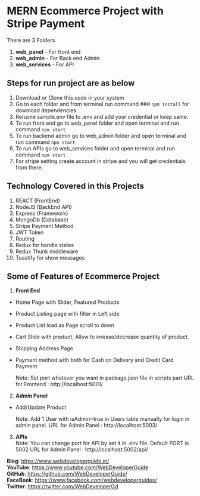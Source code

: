 # MERN Ecommerce Project with Stripe Payment

There are 3 Folders 

1. **web_panel** - For front end
2. **web_admin** - For Back end Admin
3. **web_services** - For API


## Steps for run project are as below

1. Download or Clone this code in your system
2. Go to each folder and from terminal run command ### `npm install` for download dependencies.
3. Rename sample.env file to .env and add your credential or keep same.
4. To run front end go to web_panel folder and open terminal and run command `npm start`
5. To run backend admin go to web_admin folder and open terminal and run command `npm start`
6. To run APIs go to web_services folder and open terminal and run command `npm start`
7. For stripe setting create account in stripe and you will get credentials from there.


## Technology Covered in this Projects

1. REACT   (FrontEnd)
2. NodeJS  (BackEnd API)
3. Express (Framework)
4. MongoDb (Database)
5. Stripe Payment Method
6. JWT Token
7. Routing
8. Redux for handle states
9. Redux Thunk middleware
10. Toastify for show messages

## Some of Features of Ecommerce Project

1. **Front End**
- Home Page with Slider, Featured Products
- Product Listing page with filter in Left side
- Product List load as Page scroll to down
- Cart Slide with product, Allow to inrease/decrease quantity of product.
- Shipping Address Page
- Payment method with both for Cash on Delivery and Credit Card Payment  

  Note: Set port whatever you want in package.json file in scripts part
  URL for Frontend : http://localhost:5001/

2. **Admin Panel**
- Add/Update Product

  Note: Add 1 User with isAdmin=true in Users table manually for login in admin panel.
  URL for Admin Panel : http://localhost:5003/


3. **APIs**   
  Note: You can change port for API by set it in .env file. Default PORT is 5002
  URL for Admin Panel : http://localhost:5002/api/


**Blog**: https://www.webdeveloperguide.in/  
**YouTube**: https://www.youtube.com/WebDeveloperGuide  
**GitHub**: https://github.com/WebDeveloperGuide/  
**FaceBook**: https://www.facebook.com/webdeveloperguides/  
**Twitter**: https://twitter.com/WebDeveloperGd  


